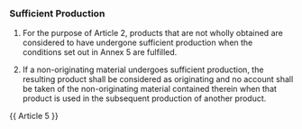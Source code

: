 ### Sufficient Production

1.	For the purpose of Article 2, products that are not wholly obtained are considered to have undergone sufficient production when the conditions set out in Annex 5 are fulfilled.

2.	If a non-originating material undergoes sufficient production, the resulting product shall be considered as originating and no account shall be taken of the non-originating material contained therein when that product is used in the subsequent production of another product.

{{ Article 5 }}